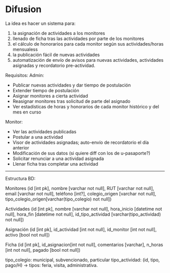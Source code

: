 # Difusion

La idea es hacer un sistema para:
1) la asignación de actividades a los monitores
2) llenado de ficha tras las actividades por parte de los monitores
3) el cálculo de honorarios para cada monitor según sus actividades/horas mensualess
4) la publicación fácil de nuevas actividades
5) automatización de envío de avisos para nuevas actividades, actividades asignadas y recordatorio pre-actividad.

Requisitos:
Admin:
- Publicar nuevas actividades y dar tiempo de postulación
- Extender tiempo de postulación
- Asignar monitores a cierta actividad
- Reasignar monitores tras solicitud de parte del asignado
- Ver estadísticas de horas y honorarios de cada monitor histórico y del mes en curso


Monitor:
- Ver las actividades publicadas
- Postular a una actividad 
- Visor de actividades asignadas; auto-envío de recordatorio el día anterior
- Modificación de sus datos (si quiere diff con los de u-pasaporte?)
- Solicitar renunciar a una actividad asignada
- Llenar ficha tras completar una actividad



-------------------------------------


Estructura BD:

Monitores 
(id [int pk], nombre [varchar not null], RUT [varchar not null], email [varchar not null], teléfono [int?], colegio_origen [varchar not null], tipo_colegio_origen[varchar(tipo_colegio) not null])

Actividades 
(id [int pk], nombre [varchar not null], hora_inicio [datetime not null], hora_fin [datetime not null], id_tipo_actividad [varchar(tipo_actividad) not null])

Asignación 
(id [int pk], id_actividad [int not null], id_monitor [int not null], activo [bool not null])

Ficha 
(id [int pk], id_asignacion[int not null], comentarios [varchar], n_horas [int not null], pagado [bool not null])


tipo_colegio: municipal, subvencionado, particular
tipo_actividad: (id, tipo, pago/H) -> tipos: feria, visita, administrativa. 
